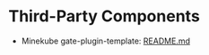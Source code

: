 # Third-Party Components

- Minekube gate-plugin-template: [README.md](./minekube-gate-plugin-template/README.md)
